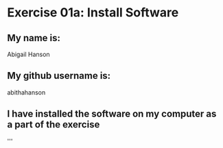 
# Exercise 01a: Install Software

## My name is:
Abigail Hanson

## My github username is:
abithahanson

## I have installed the software on my computer as a part of the exercise
'''
